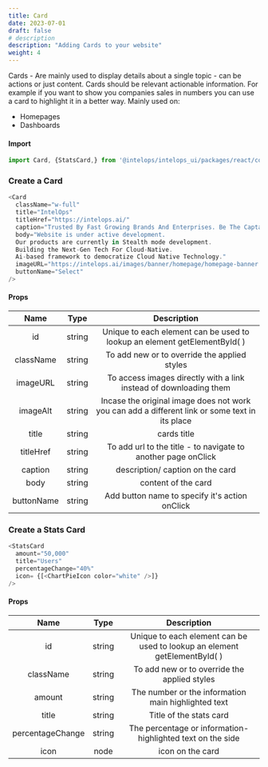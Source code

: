 ```yaml
---
title: Card
date: 2023-07-01
draft: false
# description
description: "Adding Cards to your website"
weight: 4
---
```


Cards - Are mainly used to display details about a single topic - can be actions or just content. Cards should be relevant actionable information. For example if you want to show you companies sales in numbers you can use a card to highlight it in a better way. Mainly used on:

- Homepages
- Dashboards 

#### Import 
```js
import Card, {StatsCard,} from '@intelops/intelops_ui/packages/react/components/Card/src';
```

### Create a Card
```js
<Card
  className="w-full"
  title="IntelOps"
  titleHref="https://intelops.ai/"
  caption="Trusted By Fast Growing Brands And Enterprises. Be The Captain."
  body="Website is under active development.
  Our products are currently in Stealth mode development.
  Building the Next-Gen Tech For Cloud-Native.
  Ai-based framework to democratize Cloud Native Technology."
  imageURL="https://intelops.ai/images/banner/homepage/homepage-banner.svg"
  buttonName="Select"
/>
```

#### Props

| **Name**    |  **Type**   |**Description**       |
| :----:      |    :----:   |    :----:            |
| id          | string      | Unique to each element can be used to lookup an element getElementById( ) |
| className   | string      | To add new or to override the applied styles    |
| imageURL    | string      | To access images directly with a link instead of downloading them  |
| imageAlt    | string      | Incase the original image does not work you can add a different link or some text in its place  |
| title       | string      | cards title           |
| titleHref   | string      | To add url to the title - to navigate to another page onClick|
| caption     | string      | description/ caption on the card |
| body        | string      | content of the card              | 
| buttonName  | string      | Add button name to specify it's action onClick|

### Create a Stats Card
```js
<StatsCard
  amount="50,000"
  title="Users"
  percentageChange="40%"
  icon= {[<ChartPieIcon color="white" />]}
/>
```

#### Props

| **Name**    |  **Type**   |**Description**       |
| :----:      |    :----:   |    :----:            |
| id          | string      | Unique to each element can be used to lookup an element getElementById( ) |
| className   | string      | To add new or to override the applied styles    |
| amount      | string      | The number or the information main highlighted text |
| title       | string      | Title of the stats card |
| percentageChange | string | The percentage or information- highlighted text on the side |
| icon        | node        | icon on the card    | 
